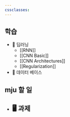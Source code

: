 ```yaml
---
cssclasses:
---
```


## 학습
- 📑 딥러닝
	- [[RNN]]
	- [[CNN Basic]]
	- [[CNN Architectures]]
	- [[Regularization]]
- 📖 데이터 베이스

## mju 할 일
- 🖥 과제
	- 